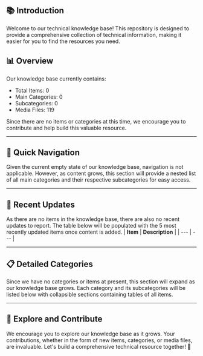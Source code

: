 ## 📚 Introduction
Welcome to our technical knowledge base! This repository is designed to provide a comprehensive collection of technical information, making it easier for you to find the resources you need.

## 📊 Overview
Our knowledge base currently contains:
- Total Items: 0
- Main Categories: 0
- Subcategories: 0
- Media Files: 119

Since there are no items or categories at this time, we encourage you to contribute and help build this valuable resource.

---
## 🧭 Quick Navigation
Given the current empty state of our knowledge base, navigation is not applicable. However, as content grows, this section will provide a nested list of all main categories and their respective subcategories for easy access.

---
## 🔔 Recent Updates
As there are no items in the knowledge base, there are also no recent updates to report. The table below will be populated with the 5 most recently updated items once content is added.
| **Item** | **Description** |
| --- | --- |

---
## 📋 Detailed Categories
<a name="categories"></a>
Since we have no categories or items at present, this section will expand as our knowledge base grows. Each category and its subcategories will be listed below with collapsible sections containing tables of all items.

<!-- 
Example of how it would look when populated:
### Main Category 1
<details><summary>Subcategory 1</summary>
| **Item** | **Description** |
| --- | --- |
| Item 1 | Description 1 |
| Item 2 | Description 2 |
</details>
-->

---
## 🌟 Explore and Contribute
We encourage you to explore our knowledge base as it grows. Your contributions, whether in the form of new items, categories, or media files, are invaluable. Let's build a comprehensive technical resource together! 🌟